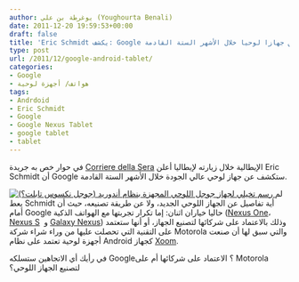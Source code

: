 ```yaml
---
author: يوغرطة بن علي (Youghourta Benali)
date: 2011-12-20 19:59:53+00:00
draft: false
title: 'Eric Schmidt يكشف: Google ستطلق جهازا لوحيا خلال الأشهر الستة القادمة'
type: post
url: /2011/12/google-android-tablet/
categories:
- Google
- هواتف/ أجهزة لوحية
tags:
- Andrdoid
- Eric Schmidt
- Google
- Google Nexus Tablet
- google tablet
- tablet
---
```


في حوار خص به جريدة [Corriere della Sera](http://translate.google.com/translate?hl=en&sl=auto&tl=en&u=http%3A%2F%2Fwww.corriere.it%2Feconomia%2F11_dicembre_19%2Fil-capo-di-google-e-i-piani-segreti-brutale-concorrenza-con-apple-massimo-gaggi_72dc3402-2a09-11e1-88bd-433b1e8e4c01.shtml) الإيطالية خلال زيارته لإيطاليا أعلن Eric Schmidt أن Google ستكشف عن جهاز لوحي عالي الجودة خلال الأشهر الستة القادمة.




[![رسم تخيلي لجهاز جوجل اللوحي المجهزة بنظام أندوريد (جوجل نكسوس تابلت؟)](https://www.it-scoop.com/wp-content/uploads/2011/12/Google-Nexus-Tablet.png)
](https://www.it-scoop.com/wp-content/uploads/2011/12/Google-Nexus-Tablet.png)لم يعط Schmidt أية تفاصيل عن الجهاز اللوحي الجديد، ولا عن طريقة تصنيعه، حيث أن أمام Google حاليا خياران اثنان: إما تكرار تجربتها مع الهواتف الذكية ([Nexus One](https://www.it-scoop.com/tag/nexus-one/)، [Nexus S](https://www.it-scoop.com/2010/12/google-nexus-s-android-2-3-gingerbread/)  و [Galaxy Nexus](https://www.it-scoop.com/2011/10/galaxy-nexus-ice-cream-sandwich/)) وذلك بالاعتماد على شركائها لتصنيع الجهاز، أو أنها ستعتمد على التقنية التي تحصلت عليها من وراء شراء شركة Motorola والتي سبق لها أن صنعت أجهزة لوحية تعتمد على نظام Android كجهاز [Xoom](https://www.it-scoop.com/tag/xoom/).




في رأيك أي الاتجاهين ستسلكه Google؟ الاعتماد على شركائها أم على Motorola لتصنيع الجهاز اللوحي؟
